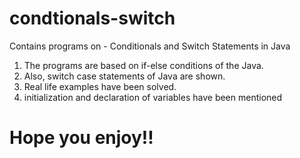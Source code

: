 # condtionals-switch
Contains programs on - Conditionals and Switch Statements in Java
1. The programs are based on if-else conditions of the Java.
2. Also, switch case statements of Java are shown.
3. Real life examples have been solved.
4. initialization and declaration of variables have been mentioned
# Hope you enjoy!!
